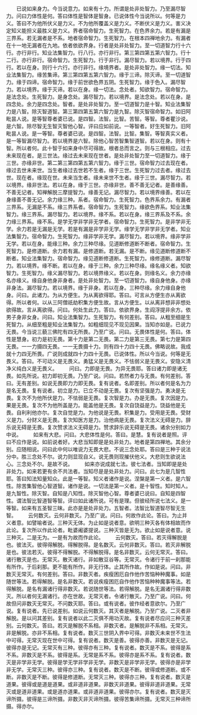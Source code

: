 <!-- { "loadSidebar": true } -->
　　已说如来身力。今当说意力。如来有十力。所谓是处非处智力。乃至漏尽智力。问曰力体性是何。答曰体性是智体是智身。已说体性今当说所以。何等是力义。答曰不为他所伏义是力义。不为他所覆盖义是力义。不断伏义是力义。害义决定知义能担义最胜义是力义。界者宿命智力。生死智力。在色界余力。若是有漏是三界系。若无漏者是不系。地者宿命智力。生死智力。在根本四禅地余力。有漏者在十一地无漏者在九地。依者依欲界身。行者是处非处智力。至一切道智力行十六行。亦行非行。知业法集智力。行八行。亦行非行。第三第四第五第六智力。行十二行。亦行非行。宿命智力。生死智力。行于非行。漏尽智力。若以境界。行于四行。若以在身。则行十六行。亦行非行。缘境界者。是处非处智力。缘一切法。知业法集智力。缘苦集谛。第三第四第五第六智力。缘于三谛。除灭谛。至一切道智力。缘于四谛。宿命智力。缘于前世欲色界五阴。生死智力。缘于色入。漏尽智力。若以境界。缘于灭谛。若以在身。缘一切法。念处者。知欲智力。宿命智力。是法念处。生死智力。是身念处。漏尽智力。若以境界。是法念处。若以在身。是四念处。余力是四念处。智者。是处非处智力。至一切道智力是十智。知业法集智力是八智。除灭智道智。第三第四第五第六智力是九智。除灭智宿命智力。如旧阿毗昙人说。是等智尊者婆已说。是四智。法智。比智。苦智。等智。尊者瞿沙说。是六智。除尽智无生智灭智他心智。评曰应如前说。一等智者。好生死智力。旧阿毗昙人说。是一等智。尊者婆已说。是四智。法智。比智。集智。等智真实义者。是一等智漏尽智力。若以境界是六智。除他心智苦智集智道智。若以在身。则有十智。所以者何。此十智于如来身中尽可得故。根者总而言之。则与三根相应。过去未来现在者。是三世法。缘过去未来现在世者。是处非处智力至一切道智力。缘于三世。亦缘非世。第二第三第四第五第六智力。缘于三世。宿命智力过去现在者。缘过去世未来世。当生者缘过去世若不生者。缘于三世。生死智力过去者。缘过去世。现在者。缘现在世。未来当生者。缘未来世不生者。缘于三世。漏尽智力。若以境界。缘非世法。若以在身。缘于三世。亦缘非世。善不善无记者。是善缘善。不善无记者。知禅解脱三摩提智力。缘善无记。漏尽智力。若以境界缘善。若以在身缘善不善无记。余力缘三种。系者。宿命智力。生死智力。色界系余力。有漏者三界系。无漏是不系。缘三界系者。宿命智力。生死智力。缘欲色界系。知业法集智力。缘三界系。漏尽智力。若以境界。缘不系。若以在身。缘三界系及不系。余力缘三界系。缘不系。是学无学非学非无学者。宿命智力。生死智力。是非学非无学。余力若是无漏是无学。若是有漏是非学非无学。缘学无学非学非无学者。知业法集智力。宿命智力。生死智力。缘非学非无学。漏尽智力。若以境界。缘非学非无学。若以在身。能缘三种。余力三种尽缘。见道断修道断不断者。宿命智力。生死智力。是修道断。余力若有漏。是修道断。若无漏。是不断。缘见道断修道断不断者。知业法集智力。宿命智力。缘见道断修道断。生死智力。缘修道断。漏尽智力。若以境界。缘不断。若以在身。缘于三种。余力三种尽缘。缘名缘义者。知欲智力。生死智力。缘义漏尽智力。若以境界缘义。若以在身。则缘名义。余力亦缘名亦缘义。缘自身他身非身者。是处非处智力。至一切道智力。缘自身他身。亦缘非身法。漏尽智力。若以境界。缘于非身。若以在身。三种尽缘。余力缘自身他身。问曰。此诸力。为从方便生。为从离欲得耶。答曰。可言从方便生亦从离欲得。所以者何。以从三阿僧祇劫积集方便生故。言从方便生。以从离非想非非想处欲得故。言从离欲得。问曰。何处生此力。答曰。依欲界身。生阎浮提非余方。依男子身非女身。问曰。知业法集智力。生死智力。有何差别。答曰。从粗至细是生死智力。从细至粗是知业法集智力。如粗细现见不现见因果。当知亦如是。已说力无畏。今当说三藐三佛陀有四无所畏。乃至广说。问曰。无畏体性是何。答曰。体性是慧身。初力是初无畏。第十力是第二无畏。第二力是第三无畏。第七力是第四无畏。一一力摄四无畏。一一无畏摄十力。则有四十力四十无畏。佛略说故。我成就十力四无所畏。广说则成就四十力四十无畏。已说体性。所以今当说。何等是无畏义。答曰。不可动义是无畏义。勇猛义是无畏义。不怯弱义是无畏义。安隐义清净义纯白义是无畏义。
　　问曰。力即是无畏。为异无畏耶。答曰诸力即是诸无畏。如先所说。初力即初无畏。乃至广说。问曰。若然者力与无畏。有何差别。答曰。无有差别。如说无畏即力力即无畏。复有说者。名即差别。所以者何是名为力是名无畏。复有说者。初立是力。已立不动是无畏。复次有坚强是力。勇决是无畏。复次不为他所伏是力。不怯弱是无畏。复次智是力。办是无畏。复次因是力。果是无畏。复次不为他所盖是力。能盖他是无畏。复次自饶益是力。饶益他是无畏。自利利他亦尔。复次自觉是力。为他说是无畏。积集是力。受用是无畏。受财义是力。分财义是无畏。复次知医方是力。治他病是无畏。复次法义无碍是力。辞乐说无碍是无畏。复次赞求法义无碍是力。赞求辞乐说无碍是无畏。诸余分别如力中说。
　　如来有大悲。问曰。大悲体性是何。答曰。是慧。复有说者是照。评曰不应作是说。如前说者好。大悲当知即是是处非处力。地者是第四禅地。其余分别。应随相说。问曰此中何以唯说力无畏大悲。不说三念处耶。答曰是三种于说法分中。胜三念处不尔。说力则显现自义。说无畏则现摧伏他义。大悲则生欲说法心。三念处不尔。是故不说。
　　如来亦说成就七法。彼七法者。当知即是是处非处力。如来若更有余不共法者。当知尽是是处非处力。问曰。此七为是几智性耶。答曰知法知量知众。此是一等智。知义者诸作是说。涅槃是第一义者。是六智性。除苦集智他心智道智。诸作是说。一切法是第一义者。是十智性。知时知人。是九智性。除灭智。自知是八知性。除灭智他心智。尊者婆已说曰。自知是四智性。谓法智比智道智等智。评曰如此诸所说。可有是理。但彼经所说七法义。是一等智。如来有五圣智三昧。此亦是是处非处力。五智者。法智比智道智尽智无生智。
　　云何数灭。云何非数灭。乃至广说。问曰。何故作此论。答曰。为止并义者意。如譬喻者说。三种灭无体。为止如是说者意。欲明三种灭各有体相故而作此论。复次所以作此论者。毗婆阇婆提说。三种灭皆是无为。欲止如是说者意。说三种灭。二是无为。一是有为故而作此论。
　　云何数灭。答曰。若灭得解脱是也。彼法灭。彼得得解脱。得解脱得。是名数灭。云何非数灭。答曰。若灭非解脱是也。彼法若灭。彼得不得解脱。不得解脱得。是名非数灭。云何无常灭。答曰。诸行散灭是也。无常灭。散灭诸行。非如散豆谷等。无常灭。令诸行于前一刹那能有所作。于后刹那。更不能有所作。非无行体。止其所作故。作如是说。问曰。非数灭无常灭。有何差别。答曰。非数灭者。疾瘦困厄自作他作苦恼种种魔事。如是随世等法。若得解脱。是名非数灭。若说疾瘦困厄自作他作苦恼种种魔事等法。若得解脱。是名有漏诸行得非数灭。若说随世等法。若得解脱。是名无漏诸行得非数灭。所以者何无漏诸行。亦在世故。无常灭者。令诸行散灭。乃至广说。问曰。何故但问非数灭无常灭。不问数灭耶。答曰。或有说者。彼作经者意欲尔。乃至广说。复有说者。先已说差别。如说云何数灭。其灭者是解脱。乃至广说。二灭者非解脱。是以问其差别。复有说者以此二灭俱不用功灭故。复有说者尽应问三种灭差别。云何数灭。答曰。若灭是解脱不系相。非数灭者。是解脱非不系相。无常灭。非是解脱。亦非不系相。复有说者。数灭三世阴入界中可得。非数灭未来世不生法中可得。无常灭现在世中可得。复有说者。数灭是善。彼得亦善。非数灭是无记。彼得亦是无记。无常灭有三种。彼得亦有三种。复有说者。数灭是不系。彼得是系不系。非数灭是不系。彼得是系。无常是系不系。彼得亦是系不系。复有说者。数灭是非学非无学。彼得是学无学非学非无学。非数灭是非学非无学。彼得亦是非学非无学。无常灭三种。彼得亦三种。复有说者。数灭是不断。彼得或修道断。或不断。非数灭是不断。彼得是修道断。无常灭三种。彼得亦三种。复有说者。数灭是道果。彼得或是道是道果。或非道非道果。非数灭非道果。彼得非道非道果。无常灭或是道非道果。或是道亦道果。或非道非道果。彼得亦尔。复有说者。数灭是灭谛所摄。彼得是三谛所摄。非数灭非灭谛所摄。彼得苦集谛所摄。无常灭三种谛所摄。得亦尔。
